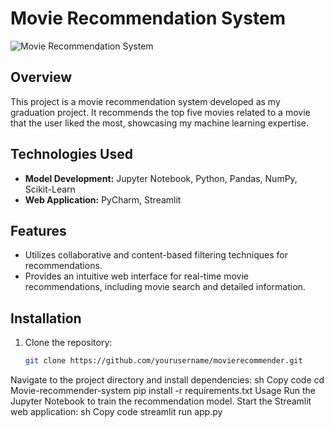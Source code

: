 # Movie Recommendation System

![Movie Recommendation System](Movie-recommender-system/movie.jpeg)

## Overview

This project is a movie recommendation system developed as my graduation project. It recommends the top five movies related to a movie that the user liked the most, showcasing my machine learning expertise.

## Technologies Used

- **Model Development:** Jupyter Notebook, Python, Pandas, NumPy, Scikit-Learn
- **Web Application:** PyCharm, Streamlit

## Features

- Utilizes collaborative and content-based filtering techniques for recommendations.
- Provides an intuitive web interface for real-time movie recommendations, including movie search and detailed information.

## Installation

1. Clone the repository:
   ```sh
   git clone https://github.com/yourusername/movierecommender.git
Navigate to the project directory and install dependencies:
sh
Copy code
cd Movie-recommender-system
pip install -r requirements.txt
Usage
Run the Jupyter Notebook to train the recommendation model.
Start the Streamlit web application:
sh
Copy code
streamlit run app.py
